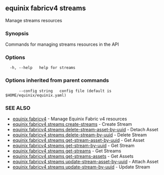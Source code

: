 ## equinix fabricv4 streams

Manage streams resources

### Synopsis

Commands for managing streams resources in the API

### Options

```
  -h, --help   help for streams
```

### Options inherited from parent commands

```
      --config string   config file (default is $HOME/equinix/equinix.yaml)
```

### SEE ALSO

* [equinix fabricv4](equinix_fabricv4.md)	 - Manage Equinix Fabric v4 resources
* [equinix fabricv4 streams create-streams](equinix_fabricv4_streams_create-streams.md)	 - Create Stream
* [equinix fabricv4 streams delete-stream-asset-by-uuid](equinix_fabricv4_streams_delete-stream-asset-by-uuid.md)	 - Detach Asset
* [equinix fabricv4 streams delete-stream-by-uuid](equinix_fabricv4_streams_delete-stream-by-uuid.md)	 - Delete Stream
* [equinix fabricv4 streams get-stream-asset-by-uuid](equinix_fabricv4_streams_get-stream-asset-by-uuid.md)	 - Get Asset
* [equinix fabricv4 streams get-stream-by-uuid](equinix_fabricv4_streams_get-stream-by-uuid.md)	 - Get Stream
* [equinix fabricv4 streams get-streams](equinix_fabricv4_streams_get-streams.md)	 - Get Streams
* [equinix fabricv4 streams get-streams-assets](equinix_fabricv4_streams_get-streams-assets.md)	 - Get Assets
* [equinix fabricv4 streams update-stream-asset-by-uuid](equinix_fabricv4_streams_update-stream-asset-by-uuid.md)	 - Attach Asset
* [equinix fabricv4 streams update-stream-by-uuid](equinix_fabricv4_streams_update-stream-by-uuid.md)	 - Update Stream

